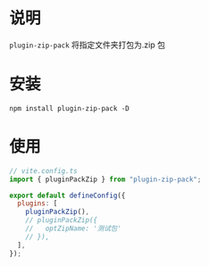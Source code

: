 # 说明

`plugin-zip-pack` 将指定文件夹打包为.zip 包

# 安装

`npm install plugin-zip-pack -D`

# 使用

```javascript
// vite.config.ts
import { pluginPackZip } from "plugin-zip-pack";

export default defineConfig({
  plugins: [
    pluginPackZip(),
    // pluginPackZip({
    //   optZipName: '测试包'
    // }),
  ],
});
```

